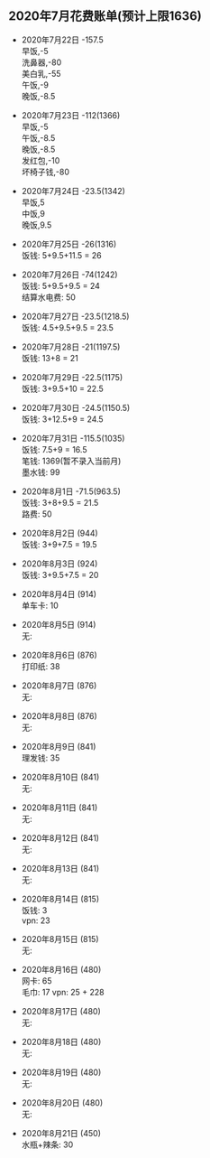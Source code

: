 ## 2020年7月花费账单(预计上限1636)  
* 2020年7月22日  -157.5  
早饭,-5  
洗鼻器,-80  
美白乳,-55  
午饭,-9  
晚饭,-8.5  

* 2020年7月23日   -112(1366)  
早饭,-5  
午饭,-8.5  
晚饭,-8.5  
发红包,-10  
坏椅子钱,-80  

* 2020年7月24日    -23.5(1342)     
早饭,5  
中饭,9  
晚饭,9.5  

* 2020年7月25日    -26(1316)  
饭钱: 5+9.5+11.5 = 26   

* 2020年7月26日  -74(1242)  
饭钱: 5+9.5+9.5 = 24  
结算水电费: 50  

* 2020年7月27日  -23.5(1218.5)  
饭钱: 4.5+9.5+9.5 = 23.5  

* 2020年7月28日  -21(1197.5)   
饭钱: 13+8 = 21  

* 2020年7月29日  -22.5(1175)  
饭钱: 3+9.5+10 = 22.5  

* 2020年7月30日    -24.5(1150.5)  
饭钱: 3+12.5+9 = 24.5  

* 2020年7月31日    -115.5(1035)  
饭钱: 7.5+9 = 16.5  
笔钱: 1369(暂不录入当前月)  
墨水钱: 99  

* 2020年8月1日     -71.5(963.5)  
饭钱: 3+8+9.5 = 21.5  
路费: 50  

* 2020年8月2日   (944)  
饭钱: 3+9+7.5 = 19.5  

* 2020年8月3日  (924)   
饭钱: 3+9.5+7.5 = 20  

* 2020年8月4日  (914)   
单车卡: 10  

* 2020年8月5日  (914)  
无:   

* 2020年8月6日  (876)  
打印纸: 38  

* 2020年8月7日  (876)  
无:    

* 2020年8月8日  (876)    
无:    

* 2020年8月9日  (841)  
理发钱: 35  

* 2020年8月10日  (841)  
无:   

* 2020年8月11日  (841)  
无:   

* 2020年8月12日  (841)  
无:   

* 2020年8月13日  (841)  
无:   

* 2020年8月14日  (815)    
饭钱: 3  
vpn: 23  

* 2020年8月15日  (815)  
无:   

* 2020年8月16日  (480)  
网卡: 65  
毛巾: 17
vpn: 25 + 228

* 2020年8月17日  (480)  
无:   

* 2020年8月18日  (480)  
无:   

* 2020年8月19日  (480)  
无:   

* 2020年8月20日  (480)  
无:   

* 2020年8月21日  (450)  
水瓶+辣条: 30